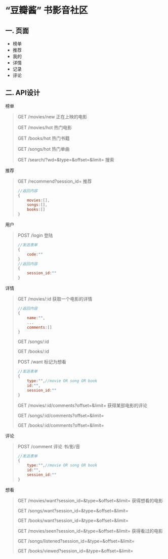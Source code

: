 # “豆瓣酱” 书影音社区
## 一. 页面
- 榜单
- 推荐
- 我的
- 详情
- 记录
- 评论
## 二. API设计

榜单

> GET  /movies/new  正在上映的电影
>
> GET  /movies/hot  热门电影
>
> GET  /books/hot  热门书籍
>
> GET  /songs/hot  热门单曲
>
> GET  /search/?wd=&type=&offset=&limit=  搜索

推荐

> GET  /recommend?session_id=  推荐
>
> ```js
> //返回内容
> {
>     movies:[],
>     songs:[],
>     books:[]
> }
> ```

用户

> POST  /login  登陆
>
> ```js
> //发送表单
> {
>     code:""
> }
> //返回内容
> {
>     session_id:""
> }
> ```

详情

> GET  /movies/:id  获取一个电影的详情
>
> ```js
> //返回内容
> {
>     name:"",
>     ...
>     comments:[]
> }
> ```
>
> GET  /songs/:id
>
> GET  /books/:id
>
> POST  /want  标记为想看
>
> ```js
> //发送表单
> {
>     type:"",//movie OR song OR book
>     id:"",
>     session_id:""
> }
> ```
>
> GET  /movies/:id/comments?offset=&limit=  获得某部电影的评论
>
> GET  /songs/:id/comments?offset=&limit=
>
> GET  /books/:id/comments?offset=&limit=

评论

> POST  /comment  评论 书/影/音
>
> ```js
> //发送表单
> {
>     type:"",//movie OR song OR book
>     id:"",
>     session_id:""
> }
> ```

想看

> GET  /movies/want?session_id=&type=&offset=&limit=  获得想看的电影
>
> GET  /songs/want?session_id=&type=&offset=&limit=
>
> GET  /books/want?session_id=&type=&offset=&limit=
>
> GET  /movies/seen?session_id=&type=&offset=&limit=  获得看过的电影
>
> GET  /songs/listened?session_id=&type=&offset=&limit=
>
> GET  /books/viewed?session_id=&type=&offset=&limit=
